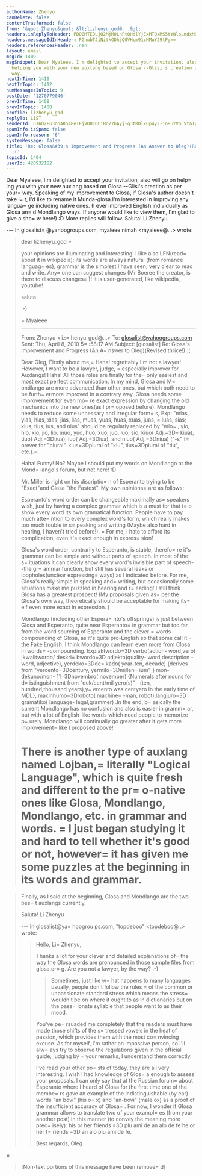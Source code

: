 ```yaml
---
authorName: Zhenyu
canDelete: false
contentTrasformed: false
from: '&quot;Zhenyu&quot; &lt;lizhenyu_god@...&gt;'
headers.inReplyToHeader: PDQ0MTE0LjQ2MjM0LnFtQHdlYjExMTQxMS5tYWlsLmdxMS55YWhvby5jb20+
headers.messageIdInHeader: PGhwbTJiNitkODhjQGVHcm91cHMuY29tPg==
headers.referencesHeader: .nan
layout: email
msgId: 1409
msgSnippet: Dear Myaleee, I m delighted to accept your invitation, also will go on
  helping you with your new auxlang based on Glosa --Glisi s creation as per your
  way.
nextInTime: 1410
nextInTopic: 1412
numMessagesInTopic: 9
postDate: '1270779046'
prevInTime: 1408
prevInTopic: 1408
profile: lizhenyu_god
replyTo: LIST
senderId: u16O2Fu3onAR548eTFjVUOcQCiBo77bAyj-q3tKDlxGp4yJ-jnRuYVS_VtaTpFBTIXxMDX_gXqFZdV0Wxf4fjA7WuEyhseslDro
spamInfo.isSpam: false
spamInfo.reason: '6'
systemMessage: false
title: 'Re: Glosa&#39;s Improvement and Progress (An Answer to Oleg)(Revised thrice!)
  :('
topicId: 1404
userId: 420932182
---
```


Dear Myaleee,
I'm delighted to accept your invitation, also will go on help=
ing you with your new auxlang based on Glosa --Glisi's creation as per your=
 way. Speaking of my improvement to Glosa, if Glosa's author doesn't take i=
t, I'd like to rename it Munda-glosa.I'm interested in improving any langua=
ge including native ones. (I ever improved English individually as Glosa an=
d Mondlango ways. If anyone would like to view them, I'm glad to give a sho=
w here!)  :D
More replies will follow.
Saluta! 
Li Zhenyu

--- In glosalist=
@yahoogroups.com, myaleee nimah <myaleee@...> wrote:
>
> dear lizhenyu_god
=
> 
> your opinions are illuminating and interesting!
> I like also LFN(read=
 about it in wikipedia): its words are always natural (from romance languag=
es), grammar is the simplest I have seen, very clear to read and write. Any=
one can suggest changes (Mr Boeree the creator, is there to discuss changes=
)! It is user-generated, like wikipedia, youtube!
> 
> saluta
> 
> :-)
> 
>=
 Myaleee
> 
> 
> 
> 
> ________________________________
> From: Zhenyu <liz=
henyu_god@...>
> To: glosalist@yahoogroups.com
> Sent: Thu, April 8, 2010 5=
:58:17 AM
> Subject: [glosalist] Re: Glosa's Improvement and Progress (An A=
nswer to Oleg)(Revised thrice!) :(
> 
>   
> Dear Oleg,
> Firstly about me,=
Haha! regrettably I'm not a lawyer! However, I want to be a lawyer, judge, =
especially improver for Auxlangs! Haha! All those roles are finally for the=
 only easiest and most exact perfect communication. In my mind, Glosa and M=
ondlango are more advanced than other ones, but which both need to be furth=
ermore improved in a contrary way. Glosa needs some improvement for even mo=
re exact expression by changing the old mechanics into the new ones(as I pr=
oposed before). Mondlango needs to reduce some unnessary and irregular form=
s, Exp: "mias, yias, hias, xias, jias, lias, muas, yuas, huas, xuas, juas, =
luas, sias; kius, tius, ius, and nius" should be regularly replaced by "mio=
, yio, hio, xio, jio, lio, muo, yuo, huo, xuo, juo, luo, sio, kiuo( Adj.=3D=
kiua), tiuo( Adj.=3Dtiua), iuo( Adj.=3Diua), and niuo( Adj.=3Dniua) ("-s" f=
orever for "plural". kius=3Dplural of "kiu", tius=3Dplural of "tiu", etc.).=

> 
> Haha! Funny! No? Maybe I should put my words on Mondlango at the Mond=
lango's forum, but not here! :D 
> 
> Mr. Miller is right on his discriptio=
n of Esperanto trying to be "Exact"and Glosa "the Fastest". My own opinions=
 are as follows:
> 
> Esperanto's word order can be changeable maximally as=
 speakers wish, just by having a complex grammar which is a must for that t=
o show every word its own gramatical function. People have to pay much atte=
ntion to every complex word's form, which really makes too much touble in s=
peaking and writing (Maybe also hard in hearing, I haven't tried before!). =
For me, I hate to afford its complication, even it's exact enough in expres=
sion! 
> 
> Glosa's word order, contrarily to Esperanto, is stable, therefo=
re it's grammar can be simple and without parts of speech. In most of the s=
ituations it can clearly show every word's invisible part of speech--the gr=
ammar function, but still has several leaks or loopholes(unclear expressing=
 ways) as I indicated before. For me, Glosa's really simple in speaking and=
 writing, but occasionally some situations make me puzzled in hearing and r=
eading! I still think Glosa has a greatest prospect! (My proposals given as=
 per the Glosa's own way, theoretically should be acceptable for making its=
elf even more exact in expression. )
> 
> Mondlango (including other Espera=
nto's offsprings) is just between Glosa and Esperanto, quite near Esperanto=
 in grammar but too far from the word sourcing of Esperanto and the clever =
words-compounding of Glosa, as it's quite pro-English so that some call it =
the Fake English. I think Mondlango can learn even more from Closa in words=
-compounding. Exp:aktwordo=3D verbo(action- word,verb) ,kwalitwordo/ deskri=
bwordo=3D adjekto(quality- word,description -word, adjective), yerdeko=3Dde=
kado( year-ten, decade) {derives from "yercento=3Dcentury, yermilo=3Dmillen=
ium" } mon-dekuno/mon- 11=3Dnovembro( november) {Numerals after nouns for d=
istinguishment from "dek/cent/mil yero(s)"--(ten, hundred,thousand years),y=
ercento was centyero in the early time of MDL}, maxinhumo=3Droboto( machine=
-man, robot),langjuro=3D gramatiko( language- legal,grammer) .In the end, b=
asically the current Mondlango has no confusion and also is easier in gramm=
ar, but with a lot of English-like words which need
>  people to memorize p=
urely. Mondlango will continually go greater after it gets more improvement=
 like I proposed above!
> 
> There is another type of auxlang named Lojban,=
 literally "Logical Language", which is quite fresh and different to the pr=
o-native ones like Glosa, Mondlango, Mondlango, etc. in grammar and words. =
I just began studying it and hard to tell whether it's good or not, however=
 it has given me some puzzles at the beginning in its words and grammar.
> =

> Finally, as I said at the beginning, Glosa and Mondlango are the two bes=
t auxlangs currently.
> 
> Saluta!
> Li Zhenyu 
> 
> 
> --- In glosalist@ya=
hoogrou ps.com, "topdeboo" <topdeboo@ .> wrote:
> >
> > 
> > 
> > Hello, Li=
 Zhenyu,
> > 
> > Thanks a lot for your clever and detailed explanations of=
 the way the Glosa words are pronounced in those sample files from glosa.or=
g. Are you not a lawyer, by the way? :-) 
> > 
> > > Sometimes, just like w=
hat happens to many languages usually, people
> > > don't follow the rules =
of the common or unpassionate standard 
> > > stress which means the stress=
 wouldn't be on where it ought to as 
> > > in dictionaries but on the pass=
ionate syllable that people want to
> > > as their mood.
> > 
> > You've pe=
rsuaded me completely that the readers must have made those shifts of the s=
tressed vowels in the heat of passion, which provides them with the most co=
nvincing excuse. As for myself, I'm rather an impassive person, so I'll alw=
ays try to observe the regulations given in the official guide; judging by =
your remarks, I understand them correctly.
> > 
> > I've read your other po=
sts of today, they are all very interesting. I wish I had knowledge of Glos=
a enough to assess your proposals. I can only say that at the Russian forum=
 about Esperanto where I heard of Glosa for the first time one of the membe=
rs gave an example of the indistinguishable (by ear) words "an bovi" (his o=
x) and "an-bovi" (male ox) as a proof of the insufficient accuracy of Glosa=
. For now, I wonder if Glosa grammar allows to translate two of your exampl=
es (from your another post) in this manner (to convey the meaning more prec=
isely): 
> > his or her friends =3D plu ami de an alo de fe
> > he or her f=
riends =3D an alo plu ami de fe.
> > 
> > Best regards,
> > Oleg
> >
> 
> 
=
>  
> 
> 
>       
> 
> [Non-text portions of this message have been remove=
d]
>



